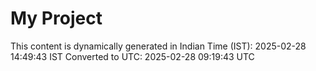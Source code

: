 # My Project

This content is dynamically generated in Indian Time (IST): 2025-02-28 14:49:43 IST
Converted to UTC: 2025-02-28 09:19:43 UTC
